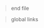 > end file

> global links

[sanctuarypub]: /NPCs/IowaCity/RondaWeever/RondaWeever.md
[rondaweever]: /NPCs/IowaCity/RondaWeever/RondaWeever.md
